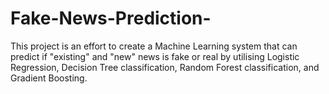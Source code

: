 # Fake-News-Prediction-
This project is an effort to create a Machine Learning system that can predict if "existing" and "new" news is fake or real by utilising Logistic Regression, Decision Tree classification, Random Forest classification, and Gradient Boosting.
